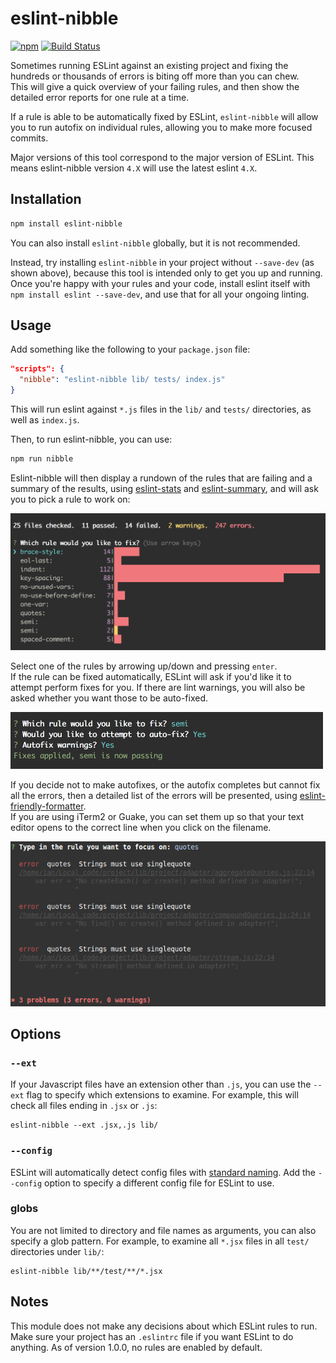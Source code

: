 # eslint-nibble

[![npm][npm-badge]][npm-badge-url]
[![Build Status][travis-badge]][travis-badge-url]

Sometimes running ESLint against an existing project and fixing the hundreds or thousands of errors is biting off more than you can chew.  
This will give a quick overview of your failing rules, and then show the detailed error reports for one rule at a time.

If a rule is able to be automatically fixed by ESLint, `eslint-nibble` will allow you to run autofix on individual rules, allowing you to make more focused commits.

Major versions of this tool correspond to the major version of ESLint.  This means eslint-nibble version `4.X` will use the latest eslint `4.X`.

## Installation

```bash
npm install eslint-nibble
```

You can also install `eslint-nibble` globally, but it is not recommended.

Instead, try installing `eslint-nibble` in your project without `--save-dev` (as shown above), because this tool is intended only to get you up and running.  Once you're happy with your rules and your code, install eslint itself with `npm install eslint --save-dev`, and use that for all your ongoing linting.


## Usage

Add something like the following to your `package.json` file:

```json
"scripts": {
  "nibble": "eslint-nibble lib/ tests/ index.js"
}
```

This will run eslint against `*.js` files in the `lib/` and `tests/` directories, as well as `index.js`.

Then, to run eslint-nibble, you can use:

```bash
npm run nibble
```

Eslint-nibble will then display a rundown of the rules that are failing and a summary of the results, 
using [eslint-stats](https://github.com/ganimomer/eslint-stats) 
and [eslint-summary](https://github.com/davidwaterston/eslint-summary), and will ask you to pick a rule to work on:

![eslint-stats-screenshot](docs/eslint-stats-screenshot.png)

Select one of the rules by arrowing up/down and pressing `enter`.  
If the rule can be fixed automatically, ESLint will ask if you'd like it to attempt perform fixes for you.
If there are lint warnings, you will also be asked whether you want those to be auto-fixed.

<img src="docs/autofix-applied.png" width="500px"/>

If you decide not to make autofixes, or the autofix completes but cannot fix all the errors, then a detailed list of the errors will be presented, using [eslint-friendly-formatter](https://github.com/royriojas/eslint-friendly-formatter).  
If you are using iTerm2 or Guake, you can set them up so that your text editor opens to the correct line when you click on the filename.

![eslint-friendly-formatter-screenshot](docs/eslint-friendly-formatter-screenshot.png)

## Options

### `--ext`

If your Javascript files have an extension other than `.js`, you can use the `--ext` flag to
specify which extensions to examine.  For example, this will check all files ending in `.jsx` or `.js`:

```shell
eslint-nibble --ext .jsx,.js lib/
```

### `--config`

ESLint will automatically detect config files with [standard naming](http://eslint.org/docs/user-guide/configuring#configuration-file-formats).
Add the `--config` option to specify a different config file for ESLint to use.

### globs

You are not limited to directory and file names as arguments, you can also specify a glob pattern.
For example, to examine all `*.jsx` files in all `test/` directories under `lib/`:

```shell
eslint-nibble lib/**/test/**/*.jsx
```


## Notes

This module does not make any decisions about which ESLint rules to run.  Make sure your project has an `.eslintrc` file if you want ESLint to do anything.  As of version 1.0.0, no rules are enabled by default.

[npm-badge]: https://img.shields.io/npm/v/eslint-nibble.svg
[npm-badge-url]: https://www.npmjs.com/package/eslint-nibble
[travis-badge]: https://travis-ci.org/IanVS/eslint-nibble.svg?branch=master
[travis-badge-url]: https://travis-ci.org/IanVS/eslint-nibble
